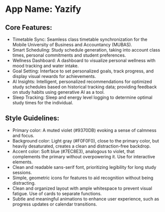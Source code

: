 # **App Name**: Yazify

## Core Features:

- Timetable Sync: Seamless class timetable synchronization for the Mobile University of Business and Accountancy (MUBAS).
- Smart Scheduling: Study schedule generation, taking into account class times, personal commitments and student preferences.
- Wellness Dashboard: A dashboard to visualize personal wellness with mood tracking and water intake.
- Goal Setting: Interface to set personalized goals, track progress, and display visual rewards for achievements.
- AI Insights: Intelligent, personalized recommendations for optimized study schedules based on historical tracking data; providing feedback on study habits using generative AI as a tool.
- Sleep Tracking: Sleep and energy level logging to determine optimal study times for the individual.

## Style Guidelines:

- Primary color: A muted violet (#9370DB) evoking a sense of calmness and focus.
- Background color: Light gray (#F0F0F0), close to the primary color, but heavily desaturated, creates a clean and distraction-free backdrop.
- Accent color: Soft blue (#7EC8E3), analogous to violet, that complements the primary without overpowering it. Use for interactive elements.
- Clean and readable sans-serif font, prioritizing legibility for long study sessions.
- Simple, geometric icons for features to aid recognition without being distracting.
- Clean and organized layout with ample whitespace to prevent visual fatigue. Use of cards to separate functions.
- Subtle and meaningful animations to enhance user experience, such as progress updates or calendar transitions.